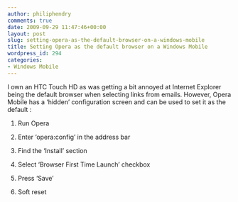 ```yaml
---
author: philiphendry
comments: true
date: 2009-09-29 11:47:46+00:00
layout: post
slug: setting-opera-as-the-default-browser-on-a-windows-mobile
title: Setting Opera as the default browser on a Windows Mobile
wordpress_id: 294
categories:
- Windows Mobile
---
```


I own an HTC Touch HD as was getting a bit annoyed at Internet Explorer being the default browser when selecting links from emails. However, Opera Mobile has a ‘hidden’ configuration screen and can be used to set it as the default :

 

  
  1. Run Opera
   
  2. Enter ‘opera:config’ in the address bar
   
  3. Find the ‘Install’ section
   
  4. Select ‘Browser First Time Launch’ checkbox
   
  5. Press ‘Save’
   
  6. Soft reset
